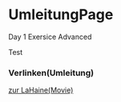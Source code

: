 # UmleitungPage
Day 1 Exersice Advanced


<!DOCTYPE html>
<html lang='en'>
  <head>
       <meta charset='utf-8'>
       <titel> Test </titel>
       <h3>Verlinken(Umleitung)</h3>
    <nav>   
  
<p> <a href=// Page.html/"file:///C:/Users/rainer/Desktop/LaHaineMOVIE.html/" ­target="_blank"­>zur LaHaine(Movie)</a> </p>
    </nav>
  <body>
    
      
    
   
    
     
                                        
                                        
                                        
  </body>
</html>
    
